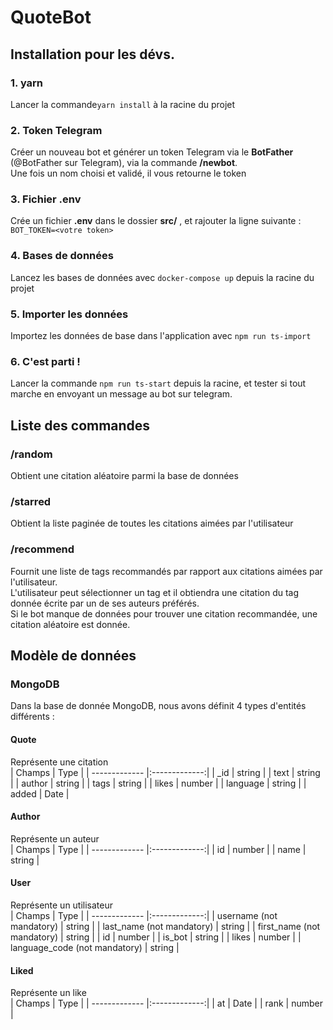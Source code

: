 # QuoteBot

## Installation pour les dévs.
### 1. yarn
Lancer la commande```yarn install``` à la racine du projet
### 2. Token Telegram
Créer un nouveau bot et générer un token Telegram via le **BotFather** (@BotFather sur Telegram), via la commande **/newbot**. <br>
Une fois un nom choisi et validé, il vous retourne le token
### 3. Fichier .env
Crée un fichier **.env** dans le dossier **src/** , et rajouter la ligne suivante : 
```BOT_TOKEN=<votre token>```

### 4. Bases de données
Lancez les bases de données avec ```docker-compose up``` depuis la racine du projet  

### 5. Importer les données
Importez les données de base dans l'application avec ```npm run ts-import```

### 6. C'est parti !
Lancer la commande ```npm run ts-start``` depuis la racine, et tester si tout marche en envoyant un message au bot sur telegram.

## Liste des commandes

### /random
Obtient une citation aléatoire parmi la base de données

### /starred
Obtient la liste paginée de toutes les citations aimées par l'utilisateur

### /recommend
Fournit une liste de tags recommandés par rapport aux citations aimées par l'utilisateur.  
L'utilisateur peut sélectionner un tag et il obtiendra une citation du tag donnée écrite par un de ses auteurs préférés.  
Si le bot manque de données pour trouver une citation recommandée, une citation aléatoire est donnée.


## Modèle de données
### MongoDB
Dans la base de donnée MongoDB, nous avons définit 4 types d'entités différents : 

#### Quote
Représente une citation <br>
| Champs        | Type           |
| ------------- |:-------------:|
| _id     | string |
| text     | string      | 
| author | string      |
| tags | string      |
| likes | number      |
| language | string      |
| added | Date      |

#### Author
Représente un auteur <br>
| Champs        | Type           |
| ------------- |:-------------:|
| id     | number |
| name     | string      | 

#### User
Représente un utilisateur <br>
| Champs        | Type           |
| ------------- |:-------------:|
| username  (not mandatory)     | string |
| last_name (not mandatory)     | string      | 
| first_name (not mandatory)     | string      | 
| id | number      |
| is_bot | string      |
| likes | number      |
| language_code (not mandatory) | string      |

#### Liked
Représente un like <br>
| Champs        | Type           |
| ------------- |:-------------:|
| at     | Date |
| rank     | number      | 
